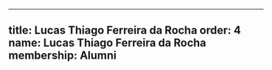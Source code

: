 ---
  title: Lucas Thiago Ferreira da Rocha
  order: 4
  name: Lucas Thiago Ferreira da Rocha
  membership: Alumni
  ---
  